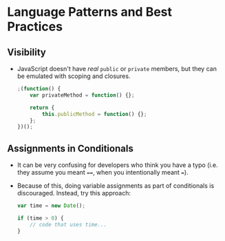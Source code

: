 # Language Patterns and Best Practices

## Visibility

* JavaScript doesn't have _real_ `public` or `private` members, but they can be emulated with scoping and closures.

  ```javascript
  ;(function() {
      var privateMethod = function() {};

      return {
          this.publicMethod = function() {};
      };
  })();
  ```

## Assignments in Conditionals

* It can be very confusing for developers who think you have a typo (i.e. they assume you meant `==`, when you intentionally meant `=`).

* Because of this, doing variable assignments as part of conditionals is discouraged. Instead, try this approach:

  ```javascript
  var time = new Date();

  if (time > 0) {
      // code that uses time...
  }
  ```
